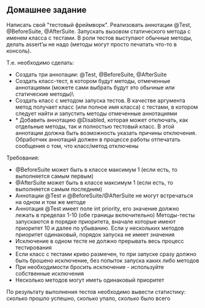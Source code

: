 ## Домашнее задание

Написать свой "тестовый фреймворк". Реализовать аннотации @Test, @BeforeSuite, @AfterSuite. 
Запускать вызовом статического метода с именем класса с тестами. В роли тестов выступают обычные методы, 
делать assert’ы не надо (методы могут просто печатать что-то в консоль).

Т.е. необходимо сделать:
* Создать три аннотации: @Test, @BeforeSuite, @AfterSuite
* Создать класс-тест, в котором будут методы, отмеченные аннотациями 
(можете сами выбрать будут это обычные или статические методы)\
* Создать класс с методом запуска тестов. В качестве аргумента метод получает класс (или полное имя класса) с тестами, 
в котором следует найти и запустить методы отмеченные аннотациями
* \* Добавить аннотацию @Disabled, которая может отключать, как отдельные методы, так и полностью тестовый класс. 
В этой аннотации должна быть возможность указать причины отключения. Обработчик аннотаций должен в процессе работы
отпечатать сообщения о том, что класс/метод отключены

Требования:
* @BeforeSuite может быть в классе максимум 1 (если есть, то выполняется самым первым)
* @AfterSuite может быть в классе максимум 1 (если есть, то выполняется самым последним)
* Аннотации @Test и @BeforeSuite/@AfterSuite не могут встречаться на одном и том же методе
* Аннотация @Test имеет поле int priority, его значение должно лежать в пределах 1-10 (обе границы включительно)
Методы-тесты запускаются в порядке приоритета, вначале которые имеют приоритет 10 и далее по убыванию.
Если у нескольких методов приоритет одинаковый, порядок запуска не имеет значения
* Исключение в одном тесте не должно прерывать весь процесс тестирования
* Если класс с тестами криво размечен, то при запуске сразу должно быть брошено исключение, без попыток запуска
каких либо методов
* При необходимости бросить исключение - используйте собственные исключения
* Несколько методов могут иметь одинаковый приоритет

По результату выполнения тестов необходимо вывести статистику: сколько прошло успешно, сколько упало, сколько было всего

